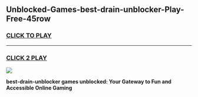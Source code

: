 
## Unblocked-Games-best-drain-unblocker-Play-Free-45row
<h3>
<a href="https://premium76.site?title=best-drain-unblocker&ref=23A">CLICK TO PLAY</a></h3>
<hr>

<h3>
<a href="https://premium76.site?title=best-drain-unblocker&ref=23A">CLICK 2 PLAY</a>
  
</h3>

<a href="https://premium76.site?title=best-drain-unblocker&ref=23A"><img src="https://clearcache.store/games.png"></a>


**best-drain-unblocker games unblocked: Your Gateway to Fun and Accessible Online Gaming**
